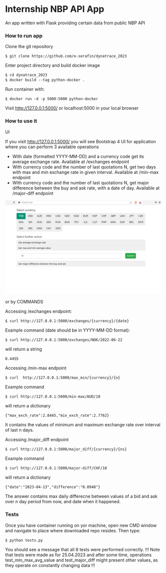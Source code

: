 # Internship NBP API App

An app written with Flask providing certain data from public NBP API 

### How to run app

Clone the git repository
```
$ git clone https://github.com/o-serafin/dynatrace_2023
```
Enter project directory and build docker image
```
$ cd dynatrace_2023
$ docker build --tag python-docker . 
```
Run container with:
```
$ docker run -d -p 5000:5000 python-docker
```
Visit http://127.0.0.1:5000/ or localhost:5000 in your local browser

### How to use it

UI

If you visit http://127.0.0.1:5000/ you will see Bootstrap 4 UI for application where you can perform 3 available operations

 - With date (formatted YYYY-MM-DD) and a currency code get its average exchange rate. Available at /exchanges endpoint
 - With currency code and the number of last quotations N, get two days with max and min exchange rate in given interval. Available at /min-max endpoint
 - With currency code and the number of last quotations N, get major difference between the buy and ask rate, with a date of day. Available at /major-diff endpoint

<img src="static/ui.PNG" alt="Alt text" title="Optional title">

or by COMMANDS

Accessing /exchanges endpoint:
```
$ curl http://127.0.0.1:5000/exchanges/{currency}/{date}
```
Example command (date should be in YYYY-MM-DD format):
```
$ curl http://127.0.0.1:5000/exchanges/NOK/2022-06-22
```
will return a string
```
0.4455
```

Accessing /min-max endpoint
```
$ curl  http://127.0.0.1:5000/max_min/{currency}/{n}
```
Example command
```
$ curl http://127.0.0.1:5000/min-max/AUD/10
```
will return a dictionary
```
{"max_exch_rate":2.8445,"min_exch_rate":2.7762}
```

It contains the values of minimum and maximum exchange rate over interval of last n days.

Accessing /major_diff endpoint

```
$ curl http://127.0.0.1:5000/major_diff/{currency}/{ns}
```
Example command
```
$ curl http://127.0.0.1:5000/major-diff/CHF/10
```
will return a dictionary
```
{"date":"2023-04-13","difference":"0.0948"}
```

The answer contains max daily differecne between values of a bid and ask over n day period from now, and date when it happened.

### Tests

Once you have container running on yor machine, open new CMD window and navigate to place where downloaded repo resides.
Then type:
```
$ python tests.py
```
You should see a message that all 8 tests were performed correctly. 
!!! Note that tests were made as for 25.04.2023 and after some time, operations 
test_min_max_avg_value and test_major_diff might present other values, as they operate on constantly changing data !!!

